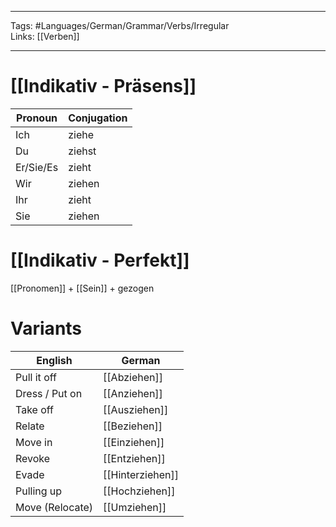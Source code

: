 ___
Tags: #Languages/German/Grammar/Verbs/Irregular  
Links: [[Verben]]
___
# [[Indikativ - Präsens]]
Pronoun|Conjugation
------------ | ------------
Ich | ziehe
Du | ziehst
Er/Sie/Es | zieht
Wir | ziehen
Ihr | zieht
Sie | ziehen


# [[Indikativ - Perfekt]]
[[Pronomen]] + [[Sein]] + gezogen

# Variants
English |German
------------ | ------------
Pull it off | [[Abziehen]]
Dress / Put on | [[Anziehen]]
Take off | [[Ausziehen]]
Relate | [[Beziehen]]
Move in| [[Einziehen]]
Revoke | [[Entziehen]]
Evade | [[Hinterziehen]]
Pulling up | [[Hochziehen]]
Move (Relocate) | [[Umziehen]]
